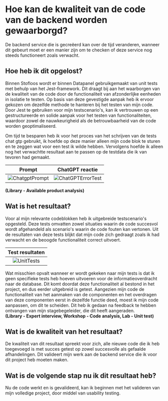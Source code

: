 # Hoe kan de kwaliteit van de code van de backend worden gewaarborgd?
De backend service die is gecreëerd kan over de tijd veranderen, wanneer dit gebeurt moet er een manier zijn om te checken of deze service nog steeds functioneert zoals verwacht.

## Hoe heb ik dit opgelost?
Binnen Stofloos wordt er binnen Datapanel gebruikgemaakt van unit tests met behulp van het Jest-framework. Dit draagt bij aan het waarborgen van de kwaliteit van de code door de functionaliteit van afzonderlijke eenheden in isolatie te testen. Op basis van deze gevestigde aanpak heb ik ervoor gekozen om dezelfde methode te hanteren bij het testen van mijn code. Door Jest te gebruiken voor mijn testscenario's, kan ik vertrouwen op een gestructureerde en solide aanpak voor het testen van functionaliteiten, waardoor zowel de nauwkeurigheid als de betrouwbaarheid van de code worden geoptimaliseerd.

Om tijd te besparen heb ik voor het proces van het schrijven van de tests chat gtp gebruikt, ik hoefde op deze manier alleen mijn code blok te sturen en te zeggen wat voor een test ik wilde hebben. Vervolgens hoefde ik alleen nog het verwachtte resultaat aan te passen op de testdata die ik van tevoren had gemaakt.

|Prompt|ChatGPT reactie|
|:----:|:-------------:|
|![ChatgptPrompt](https://github.com/Timsel1/PortfolioS5/assets/90602424/e9d6be44-2c5a-4043-a668-32d45e8a4f31)|![ChatGPTErrorTest](https://github.com/Timsel1/PortfolioS5/assets/90602424/ba324058-14a1-4e7e-9180-8b0a6a9637dd)|

**(Library - Available product analysis)**

## Wat is het resultaat?
Voor al mijn relevante codeblokken heb ik uitgebreide testscenario's opgesteld. Deze tests omvatten zowel situaties waarin de code succesvol wordt afgehandeld als scenario's waarin de code fouten kan vertonen. Uit de resultaten van deze tests blijkt dat mijn code zich gedraagt zoals ik had verwacht en de beoogde functionaliteit correct uitvoert.

|Test resultaten|
|:-------------:|
|![UnitTests](https://github.com/Timsel1/PortfolioS5/assets/90602424/f753bc41-06c0-42b5-a738-c2c40a0711c9)|

Wat misschien opvalt wanneer er wordt gekeken naar mijn tests is dat ik geen specifieke tests heb hoeven uitvoeren voor de informatieoverdracht naar de database. Dit komt doordat deze functionaliteit al bestond in het project, en dus eerder uitgebreid is getest.
Aangezien mijn code de functionaliteit van het aanmaken van de componenten en het overdragen van deze componenten eerst in dezelfde functie deed, moest ik mijn code aanpassen, om dit te scheiden. Dit heb ik gedaan na feedback te hebben ontvangen van mijn stagebegeleider, die dit heeft aangeraden.  
**(Library - Expert interview, Workshop - Code analysis, Lab - Unit test)**

## Wat is de kwaliteit van het resultaat?
De kwaliteit van dit resultaat spreekt voor zich, alle nieuwe code die ik heb toegevoegd is met succes getest op zowel succesvolle als gefaalde afhandelingen. Dit valideert mijn werk aan de backend service die ik voor dit project heb moeten maken.

## Wat is de volgende stap nu ik dit resultaat heb?
Nu de code werkt en is gevalideerd, kan ik beginnen met het valideren van mijn volledige project, door middel van usability testing.

